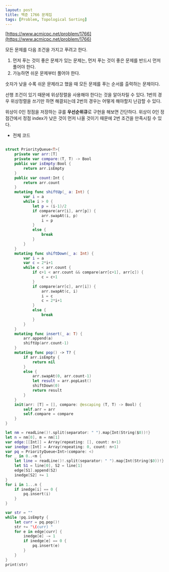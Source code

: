 ```yaml
---
layout: post
title: 백준 1766 문제집
tags: [Problem, Topological Sorting]
---
```


[https://www.acmicpc.net/problem/1766](https://www.acmicpc.net/problem/1766)

모든 문제를 다음 조건을 가지고 푸려고 한다.  

1. 먼저 푸는 것이 좋은 문제가 있는 문제는, 먼저 푸는 것이 좋은 문제를 반드시 먼저 풀어야 한다.
2. 가능하면 쉬운 문제부터 풀어야 한다.  



숫자가 낮을 수록 쉬운 문제라고 했을 때 모든 문제를 푸는 순서를 출력하는 문제이다.  

선행 조건이 있기 때문에 위상정렬을 사용해야 한다는 것을 알아차릴 수 있다. 1번의 경우 위상정렬을 쓰기만 하면 해결되는데 2번의 경우는 어떻게 해야할지 난감할 수 있다.  

위상이 0인 정점을 저장하는 큐를 **우선순위큐**로 구현을 해보면 간단하다. 위상이 0인 정점간에서 정점 index가 낮은 것이 먼저 나올 것이기 때문에 2번 조건을 만족시킬 수 있다.  



- 전체 코드



```swift

struct PriorityQueue<T>{
    private var arr:[T]
    private var compare:(T, T) -> Bool
    public var isEmpty:Bool {
        return arr.isEmpty
    }
    public var count:Int {
        return arr.count
    }
    mutating func shiftUp(_ a: Int) {
        var i = a
        while i > 0 {
            let p = (i-1)/2
            if compare(arr[i], arr[p]) {
                arr.swapAt(i, p)
                i = p
            }
            else {
                break
            }
        }
    }
    mutating func shiftDown(_ a: Int) {
        var i = a
        var c = 2*i+1
        while c < arr.count {
            if c+1 < arr.count && compare(arr[c+1], arr[c]) {
                c = c+1
            }
            if compare(arr[c], arr[i]) {
                arr.swapAt(c, i)
                i = c
                c = 2*i+1
            }
            else {
                break
            }
        }
    }
    mutating func insert(_ a: T) {
        arr.append(a)
        shiftUp(arr.count-1)
    }
    mutating func pop() -> T? {
        if arr.isEmpty {
            return nil
        }
        else {
            arr.swapAt(0, arr.count-1)
            let result = arr.popLast()
            shiftDown(0)
            return result
        }
    }
    init(arr: [T] = [], compare: @escaping (T, T) -> Bool) {
        self.arr = arr
        self.compare = compare
    }
}

let nm = readLine()!.split(separator: " ").map{Int(String($0))!}
let n = nm[0], m = nm[1]
var edge:[[Int]] = Array(repeating: [], count: n+1)
var inedge:[Int] = Array(repeating: 0, count: n+1)
var pq = PriorityQueue<Int>(compare: <)
for _ in 0..<m {
    let line = readLine()!.split(separator: " ").map{Int(String($0))!}
    let S1 = line[0], S2 = line[1]
    edge[S1].append(S2)
    inedge[S2] += 1
}
for i in 1...n {
    if inedge[i] == 0 {
        pq.insert(i)
    }
}

var str = ""
while !pq.isEmpty {
    let curr = pq.pop()!
    str += "\(curr) "
    for e in edge[curr] {
        inedge[e] -= 1
        if inedge[e] == 0 {
            pq.insert(e)
        }
    }
}
print(str)
```


